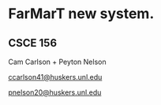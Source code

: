 # FarMarT new system.
## CSCE 156
Cam Carlson + Peyton Nelson


ccarlson41@huskers.unl.edu


pnelson20@huskers.unl.edu
